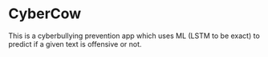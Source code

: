 # CyberCow

This is a cyberbullying prevention app which uses ML (LSTM to be exact) to predict if a given text is offensive or not.